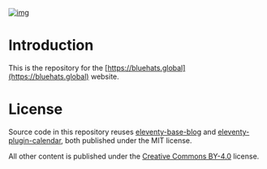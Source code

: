 [![img](https://img.shields.io/badge/We%20support-BlueHats-blue.svg)](https://bluehats.global)

# Introduction

This is the repository for the [https://bluehats.global](https://bluehats.global) website.

# License

Source code in this repository reuses [eleventy-base-blog](https://github.com/11ty/eleventy-base-blog) and [eleventy-plugin-calendar](https://github.com/codegouvfr/eleventy-plugin-calendar), both published under the MIT license.

All other content is published under the [Creative Commons BY-4.0](https://creativecommons.org/licenses/by/4.0/deed.fr) license.
